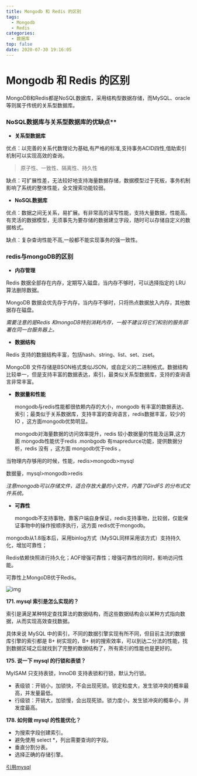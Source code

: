 ```yaml
---
title: Mongodb 和 Redis 的区别
tags:
  - Mongodb
  - Redis
categories:
  - 数据库
top: false
date: 2020-07-30 19:16:05
---
```


# Mongodb 和 Redis 的区别

MongoDB和Redis都是NoSQL数据库，采用结构型数据存储，而MySQL、oracle等则属于传统的关系型数据库。

### NoSQL数据库与关系型数据库的优缺点**

- **关系型数据库**

优点：以完善的关系代数理论为基础,有严格的标准,支持事务ACID四性,借助索引机制可以实现高效的查询。

> 原子性、一致性、隔离性、持久性

缺点：可扩展性差，无法较好地支持海量数据存储，数据模型过于死板，事务机制影响了系统的整体性能，全文搜索功能较弱。

- **NoSQL数据库**

优点：数据之间无关系，易扩展。有非常高的读写性能，支持大量数据，性能高。有灵活的数据模型，无须事先为要存储的数据建立字段，随时可以存储自定义的数据格式。

缺点：复杂查询性能不高,一般都不能实现事务的强一致性。

### **redis与mongoDB的区别**

- **内存管理**

Redis 数据全部存在内存，定期写入磁盘，当内存不够时，可以选择指定的 LRU 算法删除数据。

MongoDB 数据会优先存于内存，当内存不够时，只将热点数据放入内存，其他数据存在磁盘。

*需要注意的是Redis 和mongoDB特别消耗内存，一般不建议将它们和别的服务部署在同一台服务器上。*

- **数据结构**

Redis 支持的数据结构丰富，包括hash、string、list、set、zset。

MongoDB 文件存储是BSON格式类似JSON，或自定义的二进制格式。数据结构比较单一，但是支持丰富的数据表达，索引，最类似关系型数据库，支持的查询语言非常丰富。

- **数据量和性能**

  mongodb与redis性能都很依赖内存的大小，mongodb 有丰富的数据表达、索引；最类似于关系数据库，支持丰富的查询语言，redis数据丰富，较少的IO ，这方面mongodb优势明显。

  mongodb对海量数据的访问效率提升，redis 较小数据量的性能及运算,这方面 mongodb性能优于redis .monbgodb 有mapredurce功能，提供数据分析，redis 没有 ，这方面 mongodb优于redis 。

  

当物理内存够用的时候，性能，redis>mongodb>mysql

数据量，mysql>mongodb>redis

*注意mongodb可以存储文件，适合存放大量的小文件，内置了GirdFS 的分布式文件系统。*

- **可靠性**

  mongodb不支持事物，靠客户端自身保证，redis支持事物，比较弱，仅能保证事物中的操作按顺序执行，这方面 redis优于mongodb。

mongodb从1.8版本后，采用binlog方式（MySQL同样采用该方式）支持持久化，增加可靠性；

Redis依赖快照进行持久化；AOF增强可靠性；增强可靠性的同时，影响访问性能。

可靠性上MongoDB优于Redis。



![img](https://upload-images.jianshu.io/upload_images/11422128-575cd92e76caedea.png?imageMogr2/auto-orient/strip|imageView2/2/w/491/format/webp)

**171. mysql 索引是怎么实现的？**

索引是满足某种特定查找算法的数据结构，而这些数据结构会以某种方式指向数据，从而实现高效查找数据。



具体来说 MySQL 中的索引，不同的数据引擎实现有所不同，但目前主流的数据库引擎的索引都是 B+ 树实现的，B+ 树的搜索效率，可以到达二分法的性能，找到数据区域之后就找到了完整的数据结构了，所有索引的性能也是更好的。

**175. 说一下 mysql 的行锁和表锁？**

MyISAM 只支持表锁，InnoDB 支持表锁和行锁，默认为行锁。



- 表级锁：开销小，加锁快，不会出现死锁。锁定粒度大，发生锁冲突的概率最高，并发量最低。
- 行级锁：开销大，加锁慢，会出现死锁。锁力度小，发生锁冲突的概率小，并发度最高。

**178. 如何做 mysql 的性能优化？**

- 为搜索字段创建索引。
- 避免使用 select *，列出需要查询的字段。
- 垂直分割分表。
- 选择正确的存储引擎。

[引用mysql](https://mp.weixin.qq.com/s?__biz=MzIwMTY0NDU3Nw==&mid=2651938577&idx=2&sn=4943c30f0c0f7be2184d0275378085fa&chksm=8d0f305fba78b9493e45048af00f454e4352cb94181b637b1f6f93f94fa385ba3a6f092c0b25&mpshare=1&scene=1&srcid=0813QGYaBHVpqL3TH9CCNevT&sharer_sharetime=1597328200226&sharer_shareid=b59d477b5eab6b4160165bc8bf143bf9&key=281d398fa0af70c927b9b1f6d21582dafbb4795fb3495b5450a51a8f51a633404b6b8bf6337cd02db79ce62058ba7e2b18ede46e33e0636b21031f30a0783998c8db6529ae24083357f7024841e7f5ea&ascene=1&uin=MTY1NTEzNDEwMw%3D%3D&devicetype=Windows+XP&version=62060841&lang=zh_CN&exportkey=AYA9K6fq8gpv9k%2Bw3lHAlyU%3D&pass_ticket=KF3ZYQGe69eA2wf6qHzvVf2iikdbBS4yxBkgWqlJFBWQx1nJTf21s0CRDuypaA8Q)

